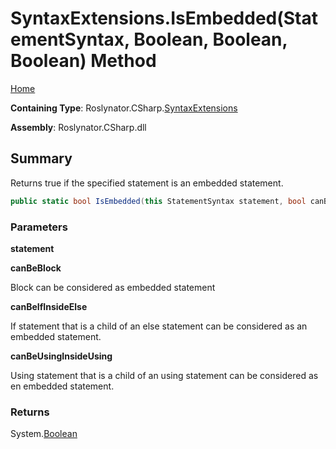 <a name="_top"></a>

# SyntaxExtensions\.IsEmbedded\(StatementSyntax, Boolean, Boolean, Boolean\) Method

[Home](../../../../README.md#_top)

**Containing Type**: Roslynator\.CSharp\.[SyntaxExtensions](../README.md#_top)

**Assembly**: Roslynator\.CSharp\.dll

## Summary

Returns true if the specified statement is an embedded statement\.

```csharp
public static bool IsEmbedded(this StatementSyntax statement, bool canBeBlock = false, bool canBeIfInsideElse = true, bool canBeUsingInsideUsing = true)
```

### Parameters

**statement**

**canBeBlock**

Block can be considered as embedded statement

**canBeIfInsideElse**

If statement that is a child of an else statement can be considered as an embedded statement\.

**canBeUsingInsideUsing**

Using statement that is a child of an using statement can be considered as en embedded statement\.

### Returns

System\.[Boolean](https://docs.microsoft.com/en-us/dotnet/api/system.boolean)

